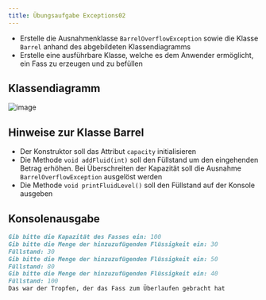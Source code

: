 ```yaml
---
title: Übungsaufgabe Exceptions02
---
```


- Erstelle die Ausnahmenklasse `BarrelOverflowException` sowie die Klasse `Barrel` anhand des abgebildeten Klassendiagramms
- Erstelle eine ausführbare Klasse, welche es dem Anwender ermöglicht, ein Fass zu erzeugen und zu befüllen

## Klassendiagramm
![image](https://user-images.githubusercontent.com/47243617/170884584-99f8cb2b-b87e-43ff-995b-de313be343c1.png)

## Hinweise zur Klasse Barrel
- Der Konstruktor soll das Attribut `capacity` initialisieren
- Die Methode `void addFluid(int)` soll den Füllstand um den eingehenden Betrag erhöhen. Bei Überschreiten der Kapazität soll die Ausnahme `BarrelOverflowException` ausgelöst werden
- Die Methode `void printFluidLevel()` soll den Füllstand auf der Konsole ausgeben

## Konsolenausgabe

```markdown
Gib bitte die Kapazität des Fasses ein: 100
Gib bitte die Menge der hinzuzufügenden Flüssigkeit ein: 30
Füllstand: 30
Gib bitte die Menge der hinzuzufügenden Flüssigkeit ein: 50
Füllstand: 80
Gib bitte die Menge der hinzuzufügenden Flüssigkeit ein: 40
Füllstand: 100
Das war der Tropfen, der das Fass zum Überlaufen gebracht hat
```
